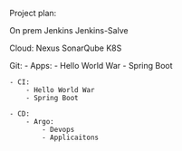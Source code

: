 Project plan:

On prem
Jenkins
Jenkins-Salve

Cloud:
Nexus
SonarQube
K8S

Git:
    - Apps:
        - Hello World War
        - Spring Boot
    
    - CI:
        - Hello World War
        - Spring Boot
    
    - CD:
        - Argo:
            - Devops
            - Applicaitons
    